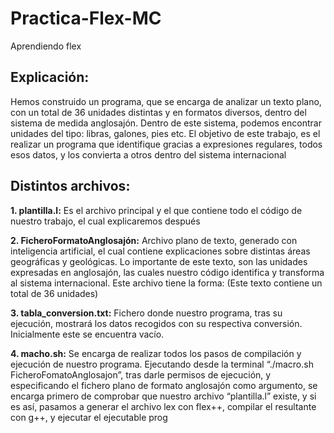 # Practica-Flex-MC
Aprendiendo flex


## Explicación:

Hemos construido un programa, que se encarga de analizar un texto
plano, con un total de 36 unidades distintas y en formatos diversos, dentro del sistema
de medida anglosajón. Dentro de este sistema, podemos encontrar unidades del tipo:
libras, galones, pies etc. El objetivo de este trabajo, es el realizar un programa que
identifique gracias a expresiones regulares, todos esos datos, y los convierta a otros
dentro del sistema internacional

## Distintos archivos: 

**1. plantilla.l:** Es el archivo principal y el que contiene todo el código de nuestro trabajo, el cual
explicaremos después

**2. FicheroFormatoAnglosajón:** Archivo plano de texto, generado con inteligencia artificial, el cual contiene explicaciones
sobre distintas áreas geográficas y geológicas. Lo importante de este texto, son las
unidades expresadas en anglosajón, las cuales nuestro código identifica y transforma al
sistema internacional. Este archivo tiene la forma: (Este texto contiene un total de 36
unidades)

**3. tabla_conversion.txt:** Fichero donde nuestro
programa, tras su ejecución, mostrará los datos recogidos con su respectiva conversión.
Inicialmente este se encuentra vacío.

**4. macho.sh:** Se encarga de realizar todos los
pasos de compilación y ejecución de nuestro programa. Ejecutando desde la terminal
“./macro.sh FicheroFomatoAnglosajon”, tras darle permisos de ejecución, y especificando el
fichero plano de formato anglosajón como argumento, se encarga primero de comprobar
que nuestro archivo “plantilla.l” existe, y si es así, pasamos a generar el archivo lex con
flex++, compilar el resultante con g++, y ejecutar el ejecutable prog



